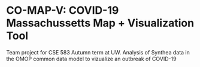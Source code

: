 # CO-MAP-V: COVID-19 Massachussetts Map + Visualization Tool
Team project for CSE 583 Autumn term at UW. Analysis of Synthea data in the OMOP common data model to vizualize an outbreak of COVID-19
